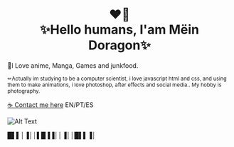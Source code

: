 <h1 align="center">❤️‍🔥<br>✨Hello humans, I'am Mëin Doragon✨</h1>

📕I Love anime, Manga, Games and junkfood.

<p><small>✏Actually im studying to be a computer scientist, i love javascript html and css, and using them to make animations, i love photoshop, 
  after effects and social media.. My hobby is photography.</small></p>


[☕ Contact me here](https://meindoragon.carrd.co/) EN/PT/ES

![Alt Text](https://media.tenor.com/kKOMZENhpyEAAAAC/new-game-ahagon-umiko-programming.gif)

█▌▌│▐││▌█▐▐││▐││█▌▌▐│
